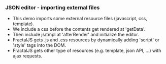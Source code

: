 ### JSON editor - importing external files ###

* This demo imports some external resource files (javascript, css, template).
* We include a css before the contents get rendered at 'getData'.
* Then include js/tmpl at 'afterRender' and initialize the editor.
* FractalJS gets .js and .css resources by dynamically adding 'script' or 'style' tags into the DOM.
* FractalJS gets other type of resources (e.g. template, json API, ...) with ajax requests.
